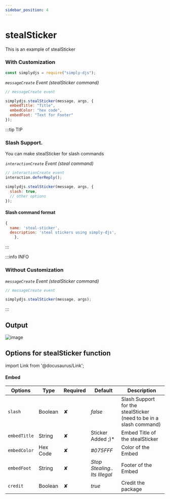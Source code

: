 ```yaml
---
sidebar_position: 4
---
```


# stealSticker

This is an example of stealSticker

### With Customization

```js
const simplydjs = require("simply-djs");
```

_`messageCreate` Event (stealSticker command)_

```js
// messageCreate event

simplydjs.stealSticker(message, args, {
  embedTitle: "Title",
  embedColor: "hex code",
  embedFoot: "Text for Footer"
});
```

:::tip TIP

### Slash Support.

You can make stealSticker for slash commands

_`interactionCreate` Event (steal command)_

```js
// interactionCreate event
interaction.deferReply();

simplydjs.stealSticker(message, args, {
  slash: true,
  // other options
});
```

#### Slash command format

```js
{
  name: 'steal-sticker',
  description: 'steal stickers using simply-djs',
    },
```

:::

:::info INFO

### Without Customization

_`messageCreate` Event (stealSticker command)_

```js
// messageCreate event

simplydjs.stealSticker(message, args);
```

:::

## Output

![image](https://user-images.githubusercontent.com/71836991/131488704-e44d6470-f524-4e74-9e56-62e2342fb1b1.png)

## Options for stealSticker function

import Link from '@docusaurus/Link';

#### Embed

<div style={{textAlign: 'center'}}>

| Options      | Type                                                                                                               | Required | Default                       | Description                     |
| ------------ | ------------------------------------------------------------------------------------------------------------------ | -------- | ----------------------------- | ------------------------------- |
| `slash`      | <Link to="https://developer.mozilla.org/en-US/docs/Web/JavaScript/Reference/Global_Objects/Boolean">Boolean</Link>  | ✘        | _false_            | Slash Support for the stealSticker (need to be in a slash command) |
| `embedTitle` | <Link to="https://developer.mozilla.org/en-US/docs/Web/JavaScript/Reference/Global_Objects/String">String</Link>   | ✘        | Sticker Added ;)\*            | Embed Title of the stealSticker |
| `embedColor` | <Link to="https://developer.mozilla.org/en-US/docs/Web/JavaScript/Reference/Global_Objects/String">Hex Code</Link> | ✘        | _#075FFF_                     | Color of the Embed              |
| `embedFoot`  | <Link to="https://developer.mozilla.org/en-US/docs/Web/JavaScript/Reference/Global_Objects/String">String</Link>   | ✘        | _Stop Stealing.. Its Illegal_ | Footer of the Embed             |
| `credit`     | <Link to="https://developer.mozilla.org/en-US/docs/Web/JavaScript/Reference/Global_Objects/Boolean">Boolean</Link> | ✘        | _true_                        | Credit the package              |

</div>
